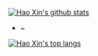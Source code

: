 [![Hao Xin's github stats](https://github-readme-stats.vercel.app/api?username=haoxins&theme=gruvbox)](https://github.com/haoxins?tab=repositories&q=&type=source)

* ~

[![Hao Xin's top langs](https://github-readme-stats.vercel.app/api/top-langs/?username=haoxins)](https://github.com/anuraghazra/github-readme-stats)
